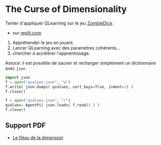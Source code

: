 # The Curse of Dimensionality

Tenter d'appliquer QLearning sur le jeu [ZombieDice](../gameZombies/intro.md).

* sur [replit.com](https://replit.com/repls/@ChefProjetIA21/jeu-ZombieDice)

1. Appréhender le jeu en jouant.
2. Lancer QLearning avec des paramètres cohérents...
3. chercher à accélérer l'apprentissage.

Astuce: il est possible de sauver et recharger simplement un dictionnaire avec `json`

```python
import json
f = open("qvalues.json", "w")
f.write( json.dumps( qvalues, sort_keys=True, indent=2) )
f.close()

f = open("qvalues.json", "r")
qvalues= AgentPi( json.loads( f.read() ) )
f.close()
```


## Support PDF

* [Le fléau de la dimension](https://raw.githubusercontent.com/ceri-num/module-DUU/master/notions/the-curse.pdf)
